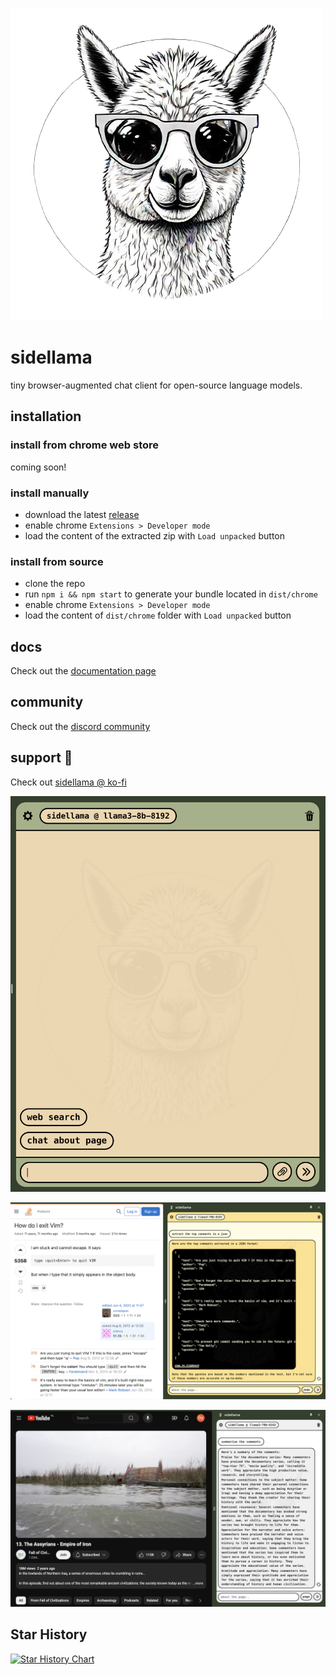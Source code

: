 ![](/public/images/sidellama.png)

# sidellama

tiny browser-augmented chat client for open-source language models.

## installation

### install from chrome web store

coming soon!

### install manually

- download the latest [release](https://github.com/gyopak/sidellama/releases)
- enable chrome `Extensions > Developer mode`
- load the content of the extracted zip with `Load unpacked` button

### install from source

- clone the repo
- run `npm i && npm start` to generate your bundle located in `dist/chrome`
- enable chrome `Extensions > Developer mode`
- load the content of `dist/chrome` folder with `Load unpacked` button

## docs

Check out the [documentation page](/DOCS.md)

## community

Check out the [discord community](https://discord.gg/2pFtRgqp)

## support 💚

Check out [sidellama @ ko-fi](https://ko-fi.com/sidellama) 

![](/docs/sidellama_app.png)

![](/docs/vim.png)

![](/docs/yt.png)

## Star History

<a href="https://star-history.com/#gyopak/sidellama&Date">
 <picture>
   <source media="(prefers-color-scheme: dark)" srcset="https://api.star-history.com/svg?repos=gyopak/sidellama&type=Date&theme=dark" />
   <source media="(prefers-color-scheme: light)" srcset="https://api.star-history.com/svg?repos=gyopak/sidellama&type=Date" />
   <img alt="Star History Chart" src="https://api.star-history.com/svg?repos=gyopak/sidellama&type=Date" />
 </picture>
</a>
